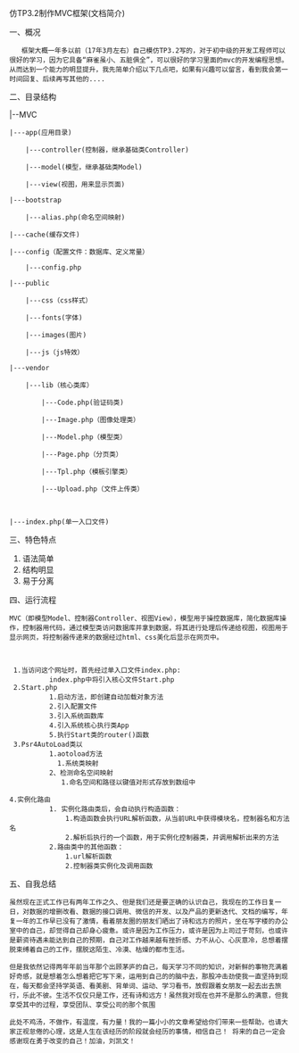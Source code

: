 仿TP3.2制作MVC框架(文档简介)

一、概况

       框架大概一年多以前（17年3月左右）自己模仿TP3.2写的，对于初中级的开发工程师可以很好的学习，因为它具备“麻雀虽小、五脏俱全”，可以很好的学习里面的mvc的开发编程思想。从而达到一个能力的明显提升，我先简单介绍以下几点吧，如果有兴趣可以留言，看到我会第一时间回复、后续再写其他的....

二、目录结构

|--MVC

	|---app(应用目录)

		|---controller(控制器，继承基础类Controller)

		|---model(模型，继承基础类Model)

		|---view(视图，用来显示页面)

	|---bootstrap

		|---alias.php(命名空间映射)

	|---cache(缓存文件)

	|---config（配置文件：数据库、定义常量）

		|---config.php

	|---public

		|---css（css样式）

		|---fonts(字体)

		|---images(图片)

		|---js（js特效）

	|---vendor

		|---lib（核心类库）

			|---Code.php(验证码类)

			|---Image.php（图像处理类）

			|---Model.php（模型类）

			|---Page.php（分页类）

			|---Tpl.php（模板引擎类）

			|---Upload.php（文件上传类）



	|---index.php(单一入口文件)

三、特色特点

1. 语法简单
2. 结构明显
3. 易于分离



四、运行流程

    MVC（即模型Model、控制器Controller、视图View），模型用于操控数据库，简化数据库操作，控制器用代码，通过模型类访问数据库并拿到数据，将其进行处理后传递给视图，视图用于显示网页，将控制器传递来的数据经过html、css美化后显示在网页中。



     1.当访问这个网址时，首先经过单入口文件index.php:
              index.php中将引入核心文件Start.php
     2.Start.php
              1.启动方法，即创建自动加载对象方法
              2.引入配置文件
              3.引入系统函数库
              4.引入系统核心执行类App
              5.执行Start类的router()函数
     3.Psr4AutoLoad类以
              1.aotoload方法
              	1.系统类映射
              2、检测命名空间映射
                 1.命名空间和路径以键值对形式存放到数组中
          
    4.实例化路由
              1. 实例化路由类后，会自动执行构造函数：
                  1.构造函数会执行URL解析函数，从当前URL中获得模块名，控制器名和方法名
                  2.解析后执行的一个函数，用于实例化控制器类，并调用解析出来的方法
              2.路由类中的其他函数：
                  1.url解析函数
                  2.控制器类实例化及调用函数

五、自我总结

	虽然现在正式工作已有两年工作之久、但是我们还是要正确的认识自己，我现在的工作日复一日，对数据的增删改看、数据的接口调用、微信的开发、以及产品的更新迭代、文档的编写，年复一年的工作早已没有了激情，看着朋友圈的朋友们晒出了诗和远方的照片，坐在写字楼的办公室中的自己，却觉得自己却身心疲惫。或许是因为工作压力，或许是因为上司过于苛刻，也或许是薪资待遇未能达到自己的预期，自己对工作越来越有挫折感、力不从心、心灰意冷，总想着摆脱束缚着自己的工作，摆脱这陌生、冷漠、枯燥的都市生活。

	但是我依然记得两年年前当年那个出顾茅庐的自己，每天学习不同的知识，对新鲜的事物充满着好奇感，就是想着怎么想着把它写下来，运用到自己的的脑中去，那股冲击劲使我一直坚持到现在，每天都会坚持学英语、看美剧、背单词、运动、学习看书，放假跟着女朋友一起去出去旅行，乐此不彼。生活不仅仅只是工作，还有诗和远方！虽然我对现在也并不是那么的满意，但我享受其中的过程，享受团队、享受公司的那个氛围

	此处不鸡汤，不做作，有温度，有力量！我的一篇小小的文章希望给你们带来一些帮助，也请大家正视怠倦的心理，这是人生在该经历的阶段就会经历的事情，相信自己！ 将来的自己一定会感谢现在勇于改变的自己！加油，刘凯文！
